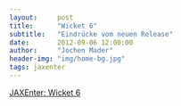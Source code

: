 ```yaml
---
layout:     post
title:      "Wicket 6"
subtitle:   "Eindrücke vom neuen Release"
date:       2012-09-06 12:00:00
author:     "Jochen Mader"
header-img: "img/home-bg.jpg"
tags: jaxenter
---
```

[JAXEnter: Wicket 6](https://jaxenter.de/wicket-6-4573)